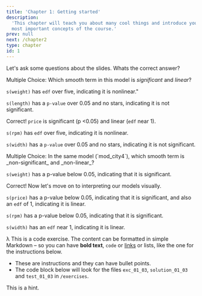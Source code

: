 ```yaml
---
title: 'Chapter 1: Getting started'
description:
  'This chapter will teach you about many cool things and introduce you to the
  most important concepts of the course.'
prev: null
next: /chapter2
type: chapter
id: 1
---
```


<exercise id="1" title="Introduction" type="slides">

<slides source="chapter1_01_introduction">
</slides>

</exercise>

<exercise id="2" title="Getting Started">

Let's ask some questions about the slides. Whats the correct answer?

Multiple Choice: Which smooth term in this model is _significant_ and _linear_?

<choice>
  
<opt text="weight">

`s(weight)` has `edf` over five, indicating it is nonlinear."

</opt>

<opt text="length">

`s(length)` has a `p-value` over 0.05 and no stars, indicating it is not significant.

</opt>

<opt text="price" correct="true">

Correct! `price` is significant (p <0.05) and linear (`edf` near 1).

</opt>

<opt text="rpm">

`s(rpm)` has `edf` over five, indicating it is nonlinear.

</opt>

<opt text="width">

`s(width)` has a `p-value` over 0.05 and no stars, indicating it is not significant.

</opt>

</choice>

<choice>
 Multiple Choice: In the same model (`mod_city4`), which smooth term is _non-significant_ and _non-linear_?
<opt text="weight">

`s(weight)` has a p-value below 0.05, indicating that it is significant.

</opt>

<opt text="length" correct="true">

Correct! Now let's move on to interpreting our models visually.

</opt>

<opt text="price">

`s(price)` has a p-value below 0.05, indicating that it is significant, and also an `edf` of 1, indicating it is linear.

</opt>

<opt text="rpm">

`s(rpm)` has a p-value below 0.05, indicating that it is significant.

</opt>

<opt text="width">

`s(width)` has an `edf` near 1, indicating it is linear.

</opt>

</choice>

</exercise>

<exercise id="3" title="First steps">

&lambda; This is a code exercise. The content can be formatted in simple Markdown – so
you can have **bold text**, `code` or [links](https://spacy.io) or lists, like
the one for the instructions below.

- These are instructions and they can have bullet points.
- The code block below will look for the files `exc_01_03`, `solution_01_03` and
  `test_01_03` in `/exercises`.

<codeblock id="01_03">

This is a hint.

</codeblock>

</exercise>
